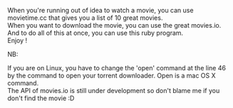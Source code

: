 When you're running out of idea to watch a movie, you can use movietime.cc that gives you a list of 10 great movies.  
When you want to download the movie, you can use the great movies.io.  
And to do all of this at once, you can use this ruby program.  
Enjoy !  

NB:

If you are on Linux, you have to change the 'open' command at the line 46 by the command to open your torrent downloader. Open is a mac OS X command.  
The API of movies.io is still under development so don't blame me if you don't find the movie :D  
